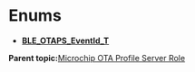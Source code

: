 # Enums

-   **[BLE\_OTAPS\_EventId\_T](GUID-F3177CD0-E008-4DCD-AA8E-40F6DC495A8A.md)**  


**Parent topic:**[Microchip OTA Profile Server Role](GUID-86F988CB-FD87-4448-86C2-5DC8644E254F.md)


